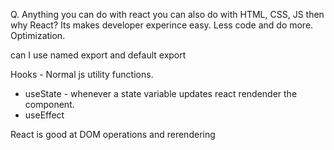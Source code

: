 Q. Anything you can do with react you can also do with HTML, CSS, JS then why React?
Its makes developer experince easy.
Less code and do more.
Optimization.

can I use named export and default export

Hooks - Normal js utility functions.
- useState - whenever a state variable updates react rendender the component.
- useEffect

React is good at DOM operations and rerendering
